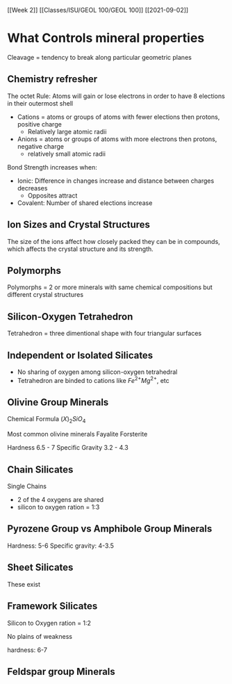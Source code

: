 [[Week 2]] [[Classes/ISU/GEOL 100/GEOL 100]] [[2021-09-02]]

# What Controls mineral properties 

Cleavage = tendency to break along particular geometric planes 

## Chemistry refresher

The octet Rule: Atoms will gain or lose electrons in order to have 8 elections in their outermost shell

- Cations = atoms or groups of atoms with fewer elections then protons, positive charge 
	- Relatively large atomic radii 
- Anions = atoms or groups of atoms with more electrons then protons, negative charge
	- relatively small atomic radii

Bond Strength increases when:
- Ionic: Difference in changes increase and distance between charges decreases
	- Opposites attract
- Covalent: Number of shared elections increase 	


##  Ion Sizes and Crystal Structures

The size of the ions affect how closely packed they can be in compounds, which affects the crystal structure and its strength.


## Polymorphs 

Polymorphs = 2 or more minerals with same chemical compositions but different crystal structures

## Silicon-Oxygen Tetrahedron

Tetrahedron = three dimentional shape with four triangular surfaces

## Independent or Isolated Silicates 

- No sharing of oxygen among silicon-oxygen tetrahedral
- Tetrahedron are binded to cations like $Fe^{2+} Mg^{2+}$, etc
 
 
 ## Olivine Group Minerals
 
 Chemical Formula $(X)_2 SiO_4$
 
 Most common olivine minerals
 Fayalite 
 Forsterite
 
 Hardness 6.5 - 7
 Specific Gravity 3.2 - 4.3 
 
 ## Chain Silicates
 
Single Chains
- 2 of the 4 oxygens are shared 
- silicon to oxygen ration = 1:3

## Pyrozene Group vs Amphibole Group Minerals 

Hardness: 5-6
Specific gravity: 4-3.5


## Sheet Silicates 

These exist


## Framework Silicates

Silicon to Oxygen ration = 1:2

No plains of weakness

hardness: 6-7


## Feldspar group Minerals

